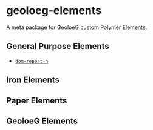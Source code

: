 # geoloeg-elements
A meta package for GeoloeG custom Polymer Elements.

## General Purpose Elements
* [`dom-repeat-n`](https://github.com/geoloeg/dom-repeat-n)

## Iron Elements

## Paper Elements

## GeoloeG Elements


